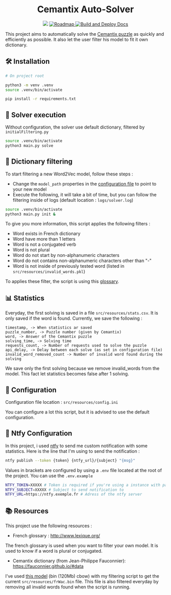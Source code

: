 <h1 align="center">Cemantix Auto-Solver</h1>
<p align="center">
  <img src="https://img.shields.io/github/last-commit/Romb38/autoCemantix?style=flat-square" />
  <a href="https://github.com/Romb38/autoCemantix/blob/master/TODO.md">
    <img src="https://img.shields.io/badge/Roadmap-View-blue?style=flat-square" alt="Roadmap" />
  </a>
  <a href="https://github.com/Romb38/autoCemantix/actions/workflows/build-docs.yml">
    <img src="https://github.com/Romb38/autoCemantix/actions/workflows/build-docs.yml/badge.svg?style=flat-square" alt="Build and Deploy Docs" />
  </a>
</p>

This project aims to automatically solve the [Cemantix puzzle](https://cemantix.certitudes.org/) as quickly and efficiently as possible. It also let the user filter his model to fit it own dictionary.

## 🛠️ Installation

```bash
# On project root

python3 -m venv .venv
source .venv/bin/activate

pip install -r requirements.txt
```

## 🚀 Solver execution

Without configuration, the solver use default dictionary, filtered by `initialFiltering.py`

```bash
source .venv/bin/activate
python3 main.py solve
```

## 🧹 Dictionary filtering

To start filtering a new Word2Vec model, follow these steps :
- Change the `model_path` properties in the [configuration file](#-configuration) to point to your new model
- Execute the following, it will take a bit of time, but you can follow the filtering inside of logs (default location : `logs/solver.log`)
```bash
source .venv/bin/activate
python3 main.py init &
```

To give you more information, this script applies the following filters :
- Word exists in French dictionary
- Word have more than 1 letters
- Word is not a conjugated verb
- Word is not plural
- Word do not start by non-alphanumeric characters
- Word do not contains non-alphanumeric characters other than "-"
- Word is not inside of previously tested word (listed in `src/resources/invalid_words.pkl`)

To applies these filter, the script is using this [glossary](http://www.lexique.org/).

## 📊 Statistics

Everyday, the first solving is saved in a file `src/resources/stats.csv`. It is only saved if the word is found. Currently, we save the following :

```
timestamp, -> When statistics ar saved
puzzle_number, -> Puzzle number (given by Cemantix)
word, -> Answer of the Cemantix puzzle
solving_time, -> Solving time
requests_count, -> Number of requests used to solve the puzzle
api_delay, -> Delay between each solve (as set in configuration file)
invalid_word_removed_count -> Number of invalid word found during the solving
```

We save only the first solving because we remove invalid_words from the model. This fact let statistics becomes false after 1 solving.

## 🔧 Configuration

Configuration file location : `src/resources/config.ini`

You can configure a lot this script, but it is advised to use the default configuration.

## 🔔 Ntfy Configuration

In this project, i used [ntfy](https://ntfy.sh/) to send me custom notification with some statistics. Here is the line that I'm using to send the notification :

```bash
ntfy publish --token {token} {ntfy_url}/{subject} "{msg}"
```

Values in brackets are configured by using a `.env` file located at the root of the project. You can use the `.env.example`

```bash
NTFY_TOKEN=XXXXX # Token is required if you're using a instance with password
NTFY_SUBJECT=XXXXX # Subject to send notification to
NTFY_URL=https://ntfy.exemple.fr # Adress of the ntfy server
```

## 📚 Resources
This project use the following resources :

- French glossary : http://www.lexique.org/

The french glossary is used when you want to filter your own model. It is used to know if a word is plural or conjugated.

- Cemantix dictionary (from Jean-Philippe Fauconnier): https://fauconnier.github.io/#data

I've used [this model](https://embeddings.net/embeddings/frWac_non_lem_no_postag_no_phrase_200_cbow_cut100.bin) (bin (120Mb) cbow) with my filtering script to get the current `src/resources/frWac.bin` file. This file is also filtered everyday by removing all invalid words found when the script is running.
